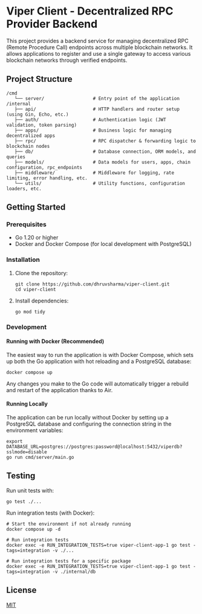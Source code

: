 # Viper Client - Decentralized RPC Provider Backend

This project provides a backend service for managing decentralized RPC (Remote Procedure Call) endpoints across multiple blockchain networks. It allows applications to register and use a single gateway to access various blockchain networks through verified endpoints.

## Project Structure

```
/cmd
   └── server/                  # Entry point of the application
/internal
   ├── api/                     # HTTP handlers and router setup (using Gin, Echo, etc.)
   ├── auth/                    # Authentication logic (JWT validation, token parsing)
   ├── apps/                    # Business logic for managing decentralized apps
   ├── rpc/                     # RPC dispatcher & forwarding logic to blockchain nodes
   ├── db/                      # Database connection, ORM models, and queries
   ├── models/                  # Data models for users, apps, chain configuration, rpc_endpoints
   ├── middleware/              # Middleware for logging, rate limiting, error handling, etc.
   └── utils/                   # Utility functions, configuration loaders, etc.
```

## Getting Started

### Prerequisites

- Go 1.20 or higher
- Docker and Docker Compose (for local development with PostgreSQL)

### Installation

1. Clone the repository:
   ```
   git clone https://github.com/dhruvsharma/viper-client.git
   cd viper-client
   ```

2. Install dependencies:
   ```
   go mod tidy
   ```

### Development

#### Running with Docker (Recommended)

The easiest way to run the application is with Docker Compose, which sets up both the Go application with hot reloading and a PostgreSQL database:

```
docker compose up
```

Any changes you make to the Go code will automatically trigger a rebuild and restart of the application thanks to Air.

#### Running Locally

The application can be run locally without Docker by setting up a PostgreSQL database and configuring the connection string in the environment variables:

```
export DATABASE_URL=postgres://postgres:password@localhost:5432/viperdb?sslmode=disable
go run cmd/server/main.go
```

## Testing

Run unit tests with:

```
go test ./...
```

Run integration tests (with Docker):

```
# Start the environment if not already running
docker compose up -d

# Run integration tests
docker exec -e RUN_INTEGRATION_TESTS=true viper-client-app-1 go test -tags=integration -v ./...

# Run integration tests for a specific package
docker exec -e RUN_INTEGRATION_TESTS=true viper-client-app-1 go test -tags=integration -v ./internal/db
```

## License

[MIT](LICENSE)
